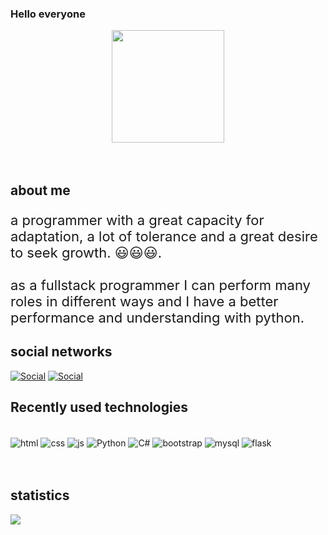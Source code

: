 

### Hello everyone 
<div id="header" align="center">
    <img style="width: 180px;" src="https://media.giphy.com/media/bGgsc5mWoryfgKBx1u/giphy.gif" alt="">
</div><br/><br/>

## about me 

<p style="font-size:22px">
    a programmer with a great capacity for adaptation, a lot of tolerance and a great desire to seek growth. 😃😃😃. <br/><br/>
    as a fullstack programmer I can perform many roles in different ways and I have a better performance and understanding with python.
</p>



## social networks 



[![Social](https://img.shields.io/badge/Twitter-1DA1F2?style=for-the-badge&logo=twitter&logoColor=white)](https://twitter.com/MsAekhos)
[![Social](https://img.shields.io/badge/LinkedIn-0077B5?style=for-the-badge&logo=linkedin&logoColor=white)](https://www.linkedin.com/in/francisco-ae-dev/)


## Recently used technologies

<div style="display: inline_block;"><br/>
    <img src="https://img.shields.io/badge/HTML5-E34F26?    style=for-the-badge&logo=html5&logoColor=white" alt="html"  align="center"/>
    <img src="https://img.shields.io/badge/CSS3-1572B6? style=for-the-badge&logo=css3&logoColor=white" alt="css"     align="center"/>
    <img src="https://img.shields.io/badge/JavaScript-F7DF1E?   style=for-the-badge&logo=javascript&logoColor=black" alt="js"  align="center"/>
    <img src="https://img.shields.io/badge/Python-3776AB?   style=for-the-badge&logo=python&logoColor=white" alt="Python"  align="center"/>
    <img src="https://img.shields.io/badge/C%23-239120? style=for-the-badge&logo=c-sharp&logoColor=white" alt="C#"   align="center"/>
    <img src="https://img.shields.io/badge/Bootstrap-563D7C?    style=for-the-badge&logo=bootstrap&logoColor=white"     alt="bootstrap" align="center"/>
    <img src="https://img.shields.io/badge/MySQL-00000F?style=for-the-badge&logo=mysql&logoColor=white"     alt="mysql" align="center"/>
    <img src="https://img.shields.io/badge/Flask-000000?style=for-the-badge&logo=flask&logoColor=white"     alt="flask" align="center"/>
</div><br/><br/>

## statistics 

<p>
  <img src="https://github-readme-stats.vercel.app/api?username=fran-0502&show_icons=true&theme=radical">
</p>








